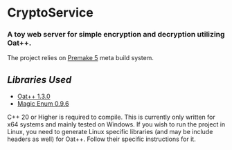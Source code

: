 <!-- Written by Mohammad Ishrak Abedin-->
# CryptoService

### A toy web server for simple encryption and decryption utilizing Oat++.

The project relies on [Premake 5](https://premake.github.io/) meta build system.

## *Libraries Used*

+ [Oat++ 1.3.0](https://github.com/oatpp/oatpp)
+ [Magic Enum 0.9.6](https://github.com/Neargye/magic_enum)


C++ 20 or Higher is required to compile. This is currently only written for x64 systems and mainly tested on Windows. If you wish to run the project in Linux, you need to generate Linux specific libraries (and may be include headers as well) for Oat++. Follow their specific instructions for it.
